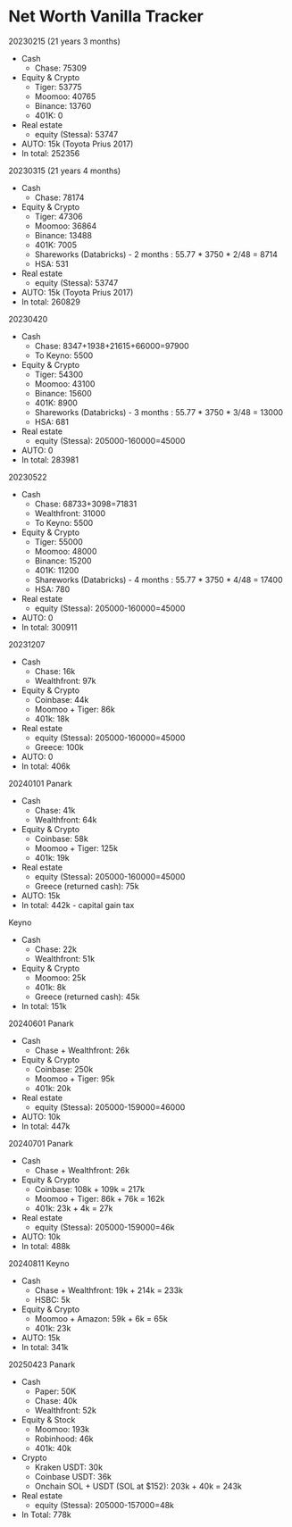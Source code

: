 # Net Worth Vanilla Tracker

20230215 (21 years 3 months)
- Cash
  - Chase: 75309
- Equity & Crypto
  - Tiger: 53775
  - Moomoo: 40765
  - Binance: 13760
  - 401K: 0
- Real estate 
  - equity (Stessa): 53747
- AUTO: 15k (Toyota Prius 2017)
- In total: 252356

20230315 (21 years 4 months)
- Cash
  - Chase: 78174
- Equity & Crypto
  - Tiger: 47306
  - Moomoo: 36864
  - Binance: 13488
  - 401K: 7005
  - Shareworks (Databricks) - 2 months : 55.77 * 3750 * 2/48 = 8714
  - HSA: 531
- Real estate 
  - equity (Stessa): 53747
- AUTO: 15k (Toyota Prius 2017)
- In total: 260829

20230420
- Cash
  - Chase: 8347+1938+21615+66000=97900
  - To Keyno: 5500
- Equity & Crypto
  - Tiger: 54300
  - Moomoo: 43100
  - Binance: 15600
  - 401K: 8900
  - Shareworks (Databricks) - 3 months : 55.77 * 3750 * 3/48 = 13000
  - HSA: 681
- Real estate 
  - equity (Stessa): 205000-160000=45000
- AUTO: 0
- In total: 283981

20230522
- Cash
  - Chase: 68733+3098=71831
  - Wealthfront: 31000
  - To Keyno: 5500
- Equity & Crypto
  - Tiger: 55000
  - Moomoo: 48000
  - Binance: 15200
  - 401K: 11200
  - Shareworks (Databricks) - 4 months : 55.77 * 3750 * 4/48 = 17400
  - HSA: 780
- Real estate 
  - equity (Stessa): 205000-160000=45000
- AUTO: 0
- In total: 300911

20231207
- Cash  
  - Chase: 16k
  - Wealthfront: 97k
- Equity & Crypto
  - Coinbase: 44k
  - Moomoo + Tiger: 86k
  - 401k: 18k
- Real estate 
  - equity (Stessa): 205000-160000=45000
  - Greece: 100k
- AUTO: 0
- In total: 406k

20240101
Panark
- Cash  
  - Chase: 41k
  - Wealthfront: 64k
- Equity & Crypto
  - Coinbase: 58k
  - Moomoo + Tiger: 125k
  - 401k: 19k
- Real estate 
  - equity (Stessa): 205000-160000=45000
  - Greece (returned cash): 75k
- AUTO: 15k
- In total: 442k - capital gain tax

Keyno
- Cash  
  - Chase: 22k
  - Wealthfront: 51k
- Equity & Crypto
  - Moomoo: 25k
  - 401k: 8k
  - Greece (returned cash): 45k
- In total: 151k

20240601
Panark
- Cash  
  - Chase + Wealthfront: 26k
- Equity & Crypto
  - Coinbase: 250k
  - Moomoo + Tiger: 95k
  - 401k: 20k
- Real estate 
  - equity (Stessa): 205000-159000=46000
- AUTO: 10k
- In total: 447k

20240701
Panark
- Cash  
  - Chase + Wealthfront: 26k
- Equity & Crypto
  - Coinbase: 108k + 109k = 217k
  - Moomoo + Tiger: 86k + 76k = 162k
  - 401k: 23k + 4k = 27k
- Real estate 
  - equity (Stessa): 205000-159000=46k
- AUTO: 10k
- In total: 488k

20240811
Keyno
- Cash  
  - Chase + Wealthfront: 19k + 214k = 233k
  - HSBC: 5k
- Equity & Crypto
  - Moomoo + Amazon: 59k + 6k = 65k
  - 401k: 23k
- AUTO: 15k
- In total: 341k

20250423
Panark
- Cash
  - Paper: 50K
  - Chase: 40k
  - Wealthfront: 52k
- Equity & Stock
  - Moomoo: 193k
  - Robinhood: 46k
  - 401k: 40k
- Crypto
  - Kraken USDT: 30k
  - Coinbase USDT: 36k
  - Onchain SOL + USDT (SOL at $152): 203k + 40k = 243k
- Real estate 
  - equity (Stessa): 205000-157000=48k
- In Total: 778k
